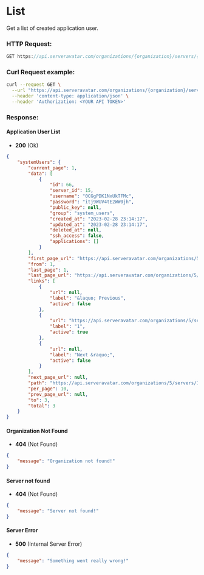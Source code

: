 # List

Get a list of created application user.

### HTTP Request:

```js
GET https://api.serveravatar.com/organizations/{organization}/servers/{server}/system-users?pagination=1
```

### Curl Request example: 

```sh
curl --request GET \
  --url "https://api.serveravatar.com/organizations/{organization}/servers/{server}/system-users?pagination=1" \
  --header 'content-type: application/json' \
  --header 'Authorization: <YOUR API TOKEN>'
```

### Response:

#### Application User List
- __200__ (Ok)

``` json
{
    "systemUsers": {
        "current_page": 1,
        "data": [
            {
                "id": 66,
                "server_id": 15,
                "username": "0CGgPDK1NxUkTFMc",
                "password": "itj9WUV4tE2WW0jh",
                "public_key": null,
                "group": "system_users",
                "created_at": "2023-02-28 23:14:17",
                "updated_at": "2023-02-28 23:14:17",
                "deleted_at": null,
                "ssh_access": false,
                "applications": []
            }
        ],
        "first_page_url": "https://api.serveravatar.com/organizations/5/servers/15/system-users?pagination=1&page=1",
        "from": 1,
        "last_page": 1,
        "last_page_url": "https://api.serveravatar.com/organizations/5/servers/15/system-users?pagination=1&page=1",
        "links": [
            {
                "url": null,
                "label": "&laquo; Previous",
                "active": false
            },
            {
                "url": "https://api.serveravatar.com/organizations/5/servers/15/system-users?pagination=1&page=1",
                "label": "1",
                "active": true
            },
            {
                "url": null,
                "label": "Next &raquo;",
                "active": false
            }
        ],
        "next_page_url": null,
        "path": "https://api.serveravatar.com/organizations/5/servers/15/system-users",
        "per_page": 10,
        "prev_page_url": null,
        "to": 3,
        "total": 3
    }
}
```

#### Organization Not Found
- __404__ (Not Found)

```json
{
    "message": "Organization not found!"
}
```

#### Server not found
- __404__ (Not Found)

```json
{
    "message": "Server not found!"
}
```

#### Server Error
- __500__ (Internal Server Error)

```json
{
    "message": "Something went really wrong!"
}
```